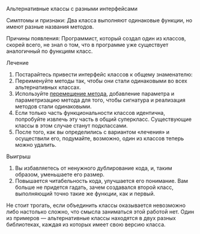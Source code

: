 Альтернативные классы с разными интерфейсами

Симптомы и признаки: Два класса выполняют одинаковые функции, но имеют разные названия методов.

Причины появления: Программист, который создал один из классов, скорей всего, не знал о том, что в программе уже существует аналогичный по функциям класс.

Лечение

1. Постарайтесь привести интерфейс классов к общему знаменателю:
2. Переименуйте методы так, чтобы они стали одинаковыми во всех альтернативных классах.
3. Используйте <a href="https://github.com/helenasilkina/refactoring/blob/master/Move%20Method%20(Перемещение%20метода).md">перемещение метода</a>, добавление параметра и параметризацию метода для того, чтобы сигнатура и реализация методов стали одинаковыми.
4. Если только часть функциональности классов идентична, попробуйте извлечь эту часть в общий суперкласс. Существующие классы в этом случае станут подклассами.
5. После того, как вы определились с вариантом «лечения» и осуществили его, подумайте, возможно, один из классов теперь можно удалить.

Выигрыш

1. Вы избавляетесь от ненужного дублирование кода, и, таким образом, уменьшаете его размер.
2. Повышается читабельность кода, улучшается его понимание. Вам больше не придется гадать, зачем создавался второй класс, выполняющий точно такие же функции, как и первый.

Не стоит трогать, если объединить классы оказывается невозможно либо настолько сложно, что смысла заниматься этой работой нет. Один из примеров — альтернативные классы находятся в двух разных библиотеках, каждая из которых имеет свою версию класса.
